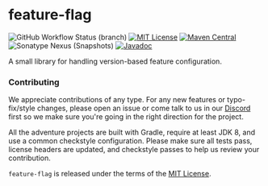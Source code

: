 # feature-flag

![GitHub Workflow Status (branch)](https://img.shields.io/github/actions/workflow/status/KyoriPowered/feature-flag/build.yml?branch=trunk) [![MIT License](https://img.shields.io/badge/license-MIT-blue)](license.txt) [![Maven Central](https://img.shields.io/maven-central/v/net.kyori/feature-flag?label=stable)](https://search.maven.org/search?q=g:net.kyori%20AND%20a:feature-flag) ![Sonatype Nexus (Snapshots)](https://img.shields.io/nexus/s/net.kyori/feature-flag?label=dev&server=https%3A%2F%2Fs01.oss.sonatype.org) [![Javadoc](https://img.shields.io/badge/javadoc-all-green)](https://jd.advntr.dev/)

A small library for handling version-based feature configuration.

### Contributing

We appreciate contributions of any type. For any new features or typo-fix/style changes, please open an issue or come talk to us in our [Discord] first so we make sure you're going in the right direction for the project.

All the adventure projects are built with Gradle, require at least JDK 8, and use a common checkstyle configuration. Please make sure all tests pass, license headers are updated, and checkstyle passes to help us review your contribution.

`feature-flag` is released under the terms of the [MIT License](license.txt).

[Discord]: https://discord.gg/MMfhJ8F
